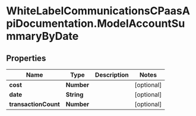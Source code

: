 # WhiteLabelCommunicationsCPaasApiDocumentation.ModelAccountSummaryByDate

## Properties

Name | Type | Description | Notes
------------ | ------------- | ------------- | -------------
**cost** | **Number** |  | [optional] 
**date** | **String** |  | [optional] 
**transactionCount** | **Number** |  | [optional] 


